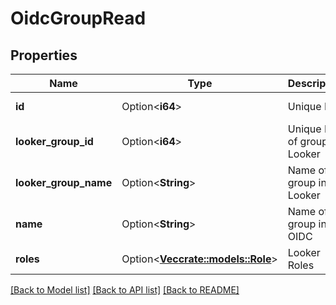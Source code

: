 # OidcGroupRead

## Properties

Name | Type | Description | Notes
------------ | ------------- | ------------- | -------------
**id** | Option<**i64**> | Unique Id | [optional][readonly]
**looker_group_id** | Option<**i64**> | Unique Id of group in Looker | [optional][readonly]
**looker_group_name** | Option<**String**> | Name of group in Looker | [optional][readonly]
**name** | Option<**String**> | Name of group in OIDC | [optional][readonly]
**roles** | Option<[**Vec<crate::models::Role>**](Role.md)> | Looker Roles | [optional][readonly]

[[Back to Model list]](../README.md#documentation-for-models) [[Back to API list]](../README.md#documentation-for-api-endpoints) [[Back to README]](../README.md)


